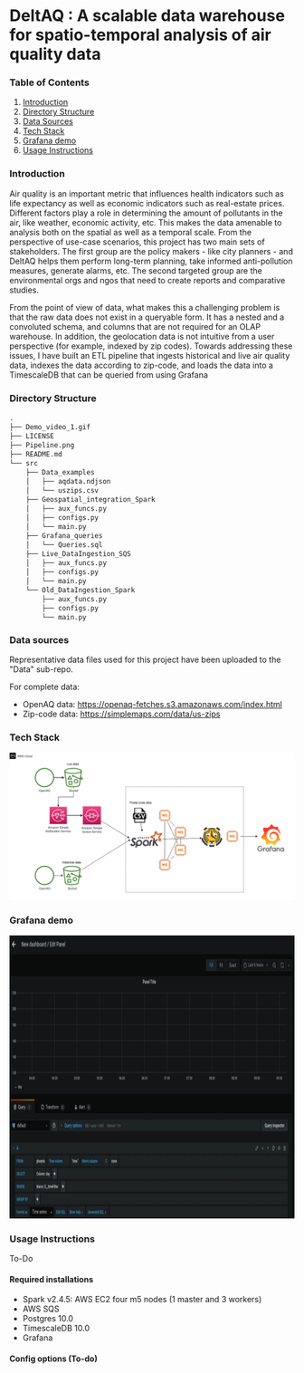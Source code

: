 # DeltAQ : A scalable data warehouse for spatio-temporal analysis of air quality data

### Table of Contents  
1. [Introduction](#introduction)
2. [Directory Structure](#directory-structure)
3. [Data Sources](#data-sources)
4. [Tech Stack](#tech-stack)
5. [Grafana demo](#grafana-demo)
6. [Usage Instructions](#usage-instructions)

### Introduction

Air quality is an important metric that influences health indicators such as life expectancy as well as economic indicators such as real-estate prices. Different factors play a role in determining the amount of pollutants in the air, like weather, economic activity, etc. This makes the data amenable to analysis both on the spatial as well as a temporal scale. From the perspective of use-case scenarios, this project has two main sets of stakeholders. The first group are the policy makers - like city planners - and DeltAQ helps them perform long-term planning, take informed anti-pollution measures, generate alarms, etc. The second targeted group are the environmental orgs and ngos that need to create reports and comparative studies. 

From the point of view of data, what makes this a challenging problem is that the raw data does not exist in a queryable form. It has a nested and a convoluted schema, and columns that are not required for an OLAP warehouse. In addition, the geolocation data is not intuitive from a user perspective (for example, indexed by zip codes). Towards addressing these issues, I have built an ETL pipeline that ingests historical and live air quality data, indexes the data according to zip-code, and loads the data into a TimescaleDB that can be queried from using Grafana 


### Directory Structure 

```
.
├── Demo_video_1.gif
├── LICENSE
├── Pipeline.png
├── README.md
└── src
    ├── Data_examples
    │   ├── aqdata.ndjson
    │   └── uszips.csv
    ├── Geospatial_integration_Spark
    │   ├── aux_funcs.py
    │   ├── configs.py
    │   └── main.py
    ├── Grafana_queries
    │   └── Queries.sql
    ├── Live_DataIngestion_SQS
    │   ├── aux_funcs.py
    │   ├── configs.py
    │   └── main.py
    └── Old_DataIngestion_Spark
        ├── aux_funcs.py
        ├── configs.py
        └── main.py
```

### Data sources

Representative data files used for this project have been uploaded to the "Data" sub-repo. 

For complete data:
* OpenAQ data: https://openaq-fetches.s3.amazonaws.com/index.html
* Zip-code data: https://simplemaps.com/data/us-zips


### Tech Stack
![image](Pipeline.png)

### Grafana demo

<img src="Demo_video_1.gif" alt="drawing" width="1000" height="500"/>

### Usage Instructions 

To-Do 

#### Required installations

* Spark v2.4.5: AWS EC2 four m5 nodes (1 master and 3 workers) 
* AWS SQS
* Postgres 10.0
* TimescaleDB 10.0
* Grafana 


#### Config options (To-do)

